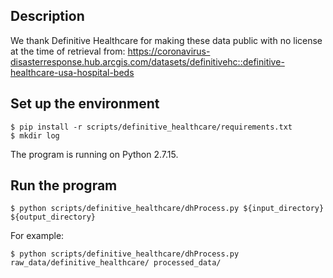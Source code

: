 ## Description
We thank Definitive Healthcare for making these data public with no license at the time of retrieval from: https://coronavirus-disasterresponse.hub.arcgis.com/datasets/definitivehc::definitive-healthcare-usa-hospital-beds

## Set up the environment
```
$ pip install -r scripts/definitive_healthcare/requirements.txt 
$ mkdir log
```
The program is running on Python 2.7.15.

## Run the program
```
$ python scripts/definitive_healthcare/dhProcess.py ${input_directory} ${output_directory}
```

For example: 
```
$ python scripts/definitive_healthcare/dhProcess.py raw_data/definitive_healthcare/ processed_data/
```
